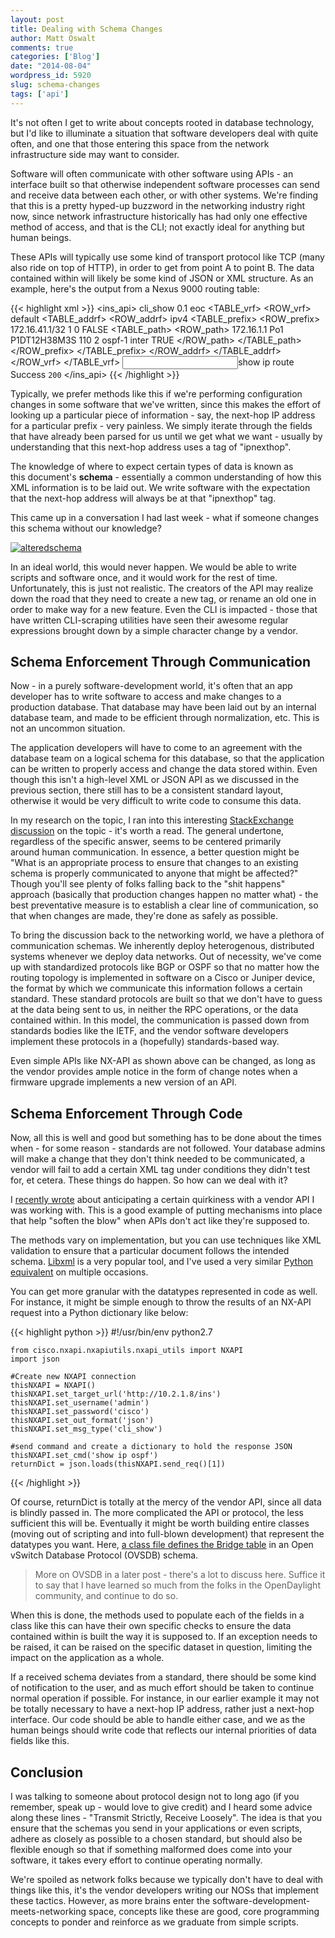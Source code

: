 ```yaml
---
layout: post
title: Dealing with Schema Changes
author: Matt Oswalt
comments: true
categories: ['Blog']
date: "2014-08-04"
wordpress_id: 5920
slug: schema-changes
tags: ['api']
---
```



It's not often I get to write about concepts rooted in database technology, but I'd like to illuminate a situation that software developers deal with quite often, and one that those entering this space from the network infrastructure side may want to consider.

Software will often communicate with other software using APIs - an interface built so that otherwise independent software processes can send and receive data between each other, or with other systems. We're finding that this is a pretty hyped-up buzzword in the networking industry right now, since network infrastructure historically has had only one effective method of access, and that is the CLI; not exactly ideal for anything but human beings.

These APIs will typically use some kind of transport protocol like TCP (many also ride on top of HTTP), in order to get from point A to point B. The data contained within will likely be some kind of JSON or XML structure. As an example, here's the output from a Nexus 9000 routing table:

{{< highlight xml >}} 
    <?xml version="1.0"?>
    <ins_api>
        <type>cli_show</type>
        <version>0.1</version>
        <sid>eoc</sid>
        <outputs>
            <output>
                <body>
                    <TABLE_vrf>
                        <ROW_vrf>
                            <vrf-name-out>default</vrf-name-out>
                            <TABLE_addrf>
                                <ROW_addrf>
                                    <addrf>ipv4</addrf>
                                    <TABLE_prefix>
                                        <ROW_prefix>
                                            <ipprefix>172.16.41.1/32</ipprefix>
                                            <ucast-nhops>1</ucast-nhops>
                                            <mcast-nhops>0</mcast-nhops>
                                            <attached>FALSE</attached>
                                            <TABLE_path>
                                                <ROW_path>
                                                    <ipnexthop>172.16.1.1</ipnexthop>
                                                    <ifname>Po1</ifname>
                                                    <uptime>P1DT12H38M3S</uptime>
                                                    <pref>110</pref>
                                                    <metric>2</metric>
                                                    <clientname>ospf-1</clientname>
                                                    <type>inter</type>
                                                    <ubest>TRUE</ubest>
                                                </ROW_path>
                                            </TABLE_path>
                                        </ROW_prefix>
                                    </TABLE_prefix>
                                </ROW_addrf>
                            </TABLE_addrf>
                        </ROW_vrf>
                    </TABLE_vrf>
                </body>
                <input>show ip route</input>
                <msg>Success</msg>
                <code>200</code>
            </output>
        </outputs>
    </ins_api>
{{< /highlight >}} 

Typically, we prefer methods like this if we're performing configuration changes in some software that we've written, since this makes the effort of looking up a particular piece of information - say, the next-hop IP address for a particular prefix - very painless. We simply iterate through the fields that have already been parsed for us until we get what we want - usually by understanding that this next-hop address uses a tag of "ipnexthop".

The knowledge of where to expect certain types of data is known as this document's **schema** - essentially a common understanding of how this XML information is to be laid out. We write software with the expectation that the next-hop address will always be at that "ipnexthop" tag.

This came up in a conversation I had last week - what if someone changes this schema without our knowledge?

[![alteredschema](assets/2014/08/53236038.jpg)](assets/2014/08/53236038.jpg)

In an ideal world, this would never happen. We would be able to write scripts and software once, and it would work for the rest of time. Unfortunately, this is just not realistic. The creators of the API may realize down the road that they need to create a new tag, or rename an old one in order to make way for a new feature. Even the CLI is impacted - those that have written CLI-scraping utilities have seen their awesome regular expressions brought down by a simple character change by a vendor.

## Schema Enforcement Through Communication

Now - in a purely software-development world, it's often that an app developer has to write software to access and make changes to a production database. That database may have been laid out by an internal database team, and made to be efficient through normalization, etc. This is not an uncommon situation.

The application developers will have to come to an agreement with the database team on a logical schema for this database, so that the application can be written to properly access and change the data stored within. Even though this isn't a high-level XML or JSON API as we discussed in the previous section, there still has to be a consistent standard layout, otherwise it would be very difficult to write code to consume this data.

In my research on the topic, I ran into this interesting [StackExchange discussion](http://programmers.stackexchange.com/questions/235785/how-to-handle-unexpected-schema-changes-to-production-database) on the topic - it's worth a read. The general undertone, regardless of the specific answer, seems to be centered primarily around human communication. In essence, a better question might be "What is an appropriate process to ensure that changes to an existing schema is properly communicated to anyone that might be affected?" Though you'll see plenty of folks falling back to the "shit happens" approach (basically that production changes happen no matter what) - the best preventative measure is to establish a clear line of communication, so that when changes are made, they're done as safely as possible.

To bring the discussion back to the networking world, we have a plethora of communication schemas. We inherently deploy heterogenous, distributed systems whenever we deploy data networks. Out of necessity, we've come up with standardized protocols like BGP or OSPF so that no matter how the routing topology is implemented in software on a Cisco or Juniper device, the format by which we communicate this information follows a certain standard. These standard protocols are built so that we don't have to guess at the data being sent to us, in neither the RPC operations, or the data contained within. In this model, the communication is passed down from standards bodies like the IETF, and the vendor software developers implement these protocols in a (hopefully) standards-based way.

Even simple APIs like NX-API as shown above can be changed, as long as the vendor provides ample notice in the form of change notes when a firmware upgrade implements a new version of an API.

## Schema Enforcement Through Code

Now, all this is well and good but something has to be done about the times when - for some reason - standards are not followed. Your database admins will make a change that they don't think needed to be communicated, a vendor will fail to add a certain XML tag under conditions they didn't test for, et cetera. These things do happen. So how can we deal with it?

I [recently wrote](https://keepingitclassless.net/2014/07/handling-multiples-cisco-nx-api/) about anticipating a certain quirkiness with a vendor API I was working with. This is a good example of putting mechanisms into place that help "soften the blow" when APIs don't act like they're supposed to.

The methods vary on implementation, but you can use techniques like XML validation to ensure that a particular document follows the intended schema. [Libxml](http://xmlsoft.org/) is a very popular tool, and I've used a very similar [Python equivalent](http://lxml.de/) on multiple occasions.

You can get more granular with the datatypes represented in code as well. For instance, it might be simple enough to throw the results of an NX-API request into a Python dictionary like below:

{{< highlight python  >}} 
    #!/usr/bin/env python2.7
     
    from cisco.nxapi.nxapiutils.nxapi_utils import NXAPI
    import json
     
    #Create new NXAPI connection
    thisNXAPI = NXAPI()
    thisNXAPI.set_target_url('http://10.2.1.8/ins')
    thisNXAPI.set_username('admin')
    thisNXAPI.set_password('cisco')
    thisNXAPI.set_out_format('json')
    thisNXAPI.set_msg_type('cli_show')
     
    #send command and create a dictionary to hold the response JSON
    thisNXAPI.set_cmd('show ip ospf')
    returnDict = json.loads(thisNXAPI.send_req()[1])
{{< /highlight >}}

Of course, returnDict is totally at the mercy of the vendor API, since all data is blindly passed in. The more complicated the API or protocol, the less sufficient this will be. Eventually it might be worth building entire classes (moving out of scripting and into full-blown development) that represent the datatypes you want. Here, [a class file defines the Bridge table](https://github.com/opendaylight/ovsdb/blob/master/schemas/openvswitch/src/main/java/org/opendaylight/ovsdb/schema/openvswitch/Bridge.java) in an Open vSwitch Database Protocol (OVSDB) schema.

> More on OVSDB in a later post - there's a lot to discuss here. Suffice it to say that I have learned so much from the folks in the OpenDaylight community, and continue to do so.

When this is done, the methods used to populate each of the fields in a class like this can have their own specific checks to ensure the data contained within is built the way it is supposed to. If an exception needs to be raised, it can be raised on the specific dataset in question, limiting the impact on the application as a whole.

If a received schema deviates from a standard, there should be some kind of notification to the user, and as much effort should be taken to continue normal operation if possible. For instance, in our earlier example it may not be totally necessary to have a next-hop IP address, rather just a next-hop interface. Our code should be able to handle either case, and we as the human beings should write code that reflects our internal priorities of data fields like this.

## Conclusion

I was talking to someone about protocol design not to long ago (if you remember, speak up - would love to give credit) and I heard some advice along these lines - "Transmit Strictly, Receive Loosely". The idea is that you ensure that the schemas you send in your applications or even scripts, adhere as closely as possible to a chosen standard, but should also be flexible enough so that if something malformed does come into your software, it takes every effort to continue operating normally.

We're spoiled as network folks because we typically don't have to deal with things like this, it's the vendor developers writing our NOSs that implement these tactics. However, as more brains enter the software-development-meets-networking space, concepts like these are good, core programming concepts to ponder and reinforce as we graduate from simple scripts.